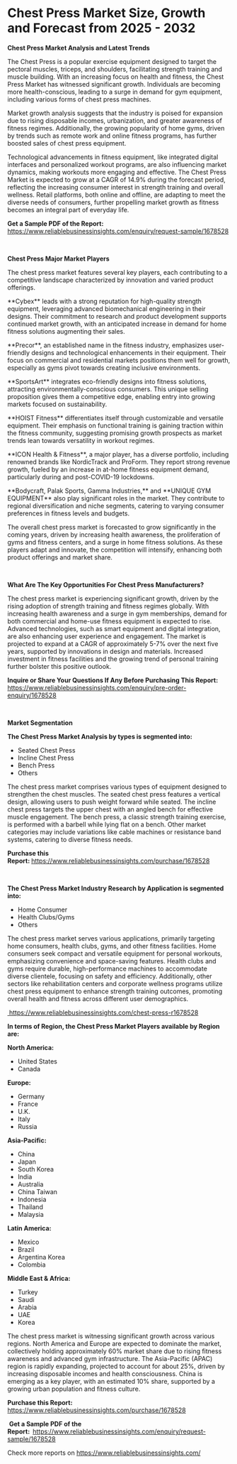 <p><h1>Chest Press Market Size, Growth and Forecast from 2025 - 2032</h1></p><p><strong>Chest Press Market Analysis and Latest Trends</strong></p>
<p><p>The Chest Press is a popular exercise equipment designed to target the pectoral muscles, triceps, and shoulders, facilitating strength training and muscle building. With an increasing focus on health and fitness, the Chest Press Market has witnessed significant growth. Individuals are becoming more health-conscious, leading to a surge in demand for gym equipment, including various forms of chest press machines.</p><p>Market growth analysis suggests that the industry is poised for expansion due to rising disposable incomes, urbanization, and greater awareness of fitness regimes. Additionally, the growing popularity of home gyms, driven by trends such as remote work and online fitness programs, has further boosted sales of chest press equipment. </p><p>Technological advancements in fitness equipment, like integrated digital interfaces and personalized workout programs, are also influencing market dynamics, making workouts more engaging and effective. The Chest Press Market is expected to grow at a CAGR of 14.9% during the forecast period, reflecting the increasing consumer interest in strength training and overall wellness. Retail platforms, both online and offline, are adapting to meet the diverse needs of consumers, further propelling market growth as fitness becomes an integral part of everyday life.</p></p>
<p><strong>Get a Sample PDF of the Report:&nbsp;</strong> <a href="https://www.reliablebusinessinsights.com/enquiry/request-sample/1678528?utm_campaign=3177&utm_medium=2&utm_source=Github&utm_content=ia&utm_term=09042025&utm_id=chest-press">https://www.reliablebusinessinsights.com/enquiry/request-sample/1678528</a></p>
<p>&nbsp;</p>
<p><strong>Chest Press Major Market Players</strong></p>
<p><p>The chest press market features several key players, each contributing to a competitive landscape characterized by innovation and varied product offerings. </p><p>**Cybex** leads with a strong reputation for high-quality strength equipment, leveraging advanced biomechanical engineering in their designs. Their commitment to research and product development supports continued market growth, with an anticipated increase in demand for home fitness solutions augmenting their sales.</p><p>**Precor**, an established name in the fitness industry, emphasizes user-friendly designs and technological enhancements in their equipment. Their focus on commercial and residential markets positions them well for growth, especially as gyms pivot towards creating inclusive environments. </p><p>**SportsArt** integrates eco-friendly designs into fitness solutions, attracting environmentally-conscious consumers. This unique selling proposition gives them a competitive edge, enabling entry into growing markets focused on sustainability. </p><p>**HOIST Fitness** differentiates itself through customizable and versatile equipment. Their emphasis on functional training is gaining traction within the fitness community, suggesting promising growth prospects as market trends lean towards versatility in workout regimes.</p><p>**ICON Health & Fitness**, a major player, has a diverse portfolio, including renowned brands like NordicTrack and ProForm. They report strong revenue growth, fueled by an increase in at-home fitness equipment demand, particularly during and post-COVID-19 lockdowns.</p><p>**Bodycraft, Palak Sports, Gamma Industries,** and **UNIQUE GYM EQUIPMENT** also play significant roles in the market. They contribute to regional diversification and niche segments, catering to varying consumer preferences in fitness levels and budgets.</p><p>The overall chest press market is forecasted to grow significantly in the coming years, driven by increasing health awareness, the proliferation of gyms and fitness centers, and a surge in home fitness solutions. As these players adapt and innovate, the competition will intensify, enhancing both product offerings and market share.</p></p>
<p>&nbsp;</p>
<p><strong>What Are The Key Opportunities For Chest Press Manufacturers?</strong></p>
<p><p>The chest press market is experiencing significant growth, driven by the rising adoption of strength training and fitness regimes globally. With increasing health awareness and a surge in gym memberships, demand for both commercial and home-use fitness equipment is expected to rise. Advanced technologies, such as smart equipment and digital integration, are also enhancing user experience and engagement. The market is projected to expand at a CAGR of approximately 5-7% over the next five years, supported by innovations in design and materials. Increased investment in fitness facilities and the growing trend of personal training further bolster this positive outlook.</p></p>
<p><strong>Inquire or Share Your Questions If Any Before Purchasing This Report:</strong> <a href="https://www.reliablebusinessinsights.com/enquiry/pre-order-enquiry/1678528?utm_campaign=3177&utm_medium=2&utm_source=Github&utm_content=ia&utm_term=09042025&utm_id=chest-press">https://www.reliablebusinessinsights.com/enquiry/pre-order-enquiry/1678528</a></p>
<p>&nbsp;</p>
<p><strong>Market Segmentation</strong></p>
<p><strong>The Chest Press Market Analysis by types is segmented into:</strong></p>
<p><ul><li>Seated Chest Press</li><li>Incline Chest Press</li><li>Bench Press</li><li>Others</li></ul></p>
<p><p>The chest press market comprises various types of equipment designed to strengthen the chest muscles. The seated chest press features a vertical design, allowing users to push weight forward while seated. The incline chest press targets the upper chest with an angled bench for effective muscle engagement. The bench press, a classic strength training exercise, is performed with a barbell while lying flat on a bench. Other market categories may include variations like cable machines or resistance band systems, catering to diverse fitness needs.</p></p>
<p><strong>Purchase this Report:&nbsp;</strong><a href="https://www.reliablebusinessinsights.com/purchase/1678528?utm_campaign=3177&utm_medium=2&utm_source=Github&utm_content=ia&utm_term=09042025&utm_id=chest-press">https://www.reliablebusinessinsights.com/purchase/1678528</a></p>
<p>&nbsp;</p>
<p><strong>The Chest Press Market Industry Research by Application is segmented into:</strong></p>
<p><ul><li>Home Consumer</li><li>Health Clubs/Gyms</li><li>Others</li></ul></p>
<p><p>The chest press market serves various applications, primarily targeting home consumers, health clubs, gyms, and other fitness facilities. Home consumers seek compact and versatile equipment for personal workouts, emphasizing convenience and space-saving features. Health clubs and gyms require durable, high-performance machines to accommodate diverse clientele, focusing on safety and efficiency. Additionally, other sectors like rehabilitation centers and corporate wellness programs utilize chest press equipment to enhance strength training outcomes, promoting overall health and fitness across different user demographics.</p></p>
<p><a href="https://www.reliablebusinessinsights.com/chest-press-r1678528?utm_campaign=3177&utm_medium=2&utm_source=Github&utm_content=ia&utm_term=09042025&utm_id=chest-press">&nbsp;https://www.reliablebusinessinsights.com/chest-press-r1678528</a></p>
<p><strong>In terms of Region, the Chest Press Market Players available by Region are:</strong></p>
<p>
    <p> <strong> North America: </strong>
        <ul>
            <li>United States</li>
            <li>Canada</li>
        </ul>
        </p> 
    <p> <strong> Europe: </strong>
        <ul>
            <li>Germany</li>
            <li>France</li>
            <li>U.K.</li>
            <li>Italy</li>
            <li>Russia</li>
        </ul>
        </p> 
    <p> <strong> Asia-Pacific: </strong>
        <ul>
            <li>China</li>
            <li>Japan</li>
            <li>South Korea</li>
            <li>India</li>
            <li>Australia</li>
            <li>China Taiwan</li>
            <li>Indonesia</li>
            <li>Thailand</li>
            <li>Malaysia</li>
        </ul>
        </p> 
    <p> <strong> Latin America: </strong>
        <ul>
            <li>Mexico</li>
            <li>Brazil</li>
            <li>Argentina Korea</li>
            <li>Colombia</li>
        </ul>
        </p> 
    <p> <strong> Middle East & Africa: </strong>
        <ul>
            <li>Turkey</li>
            <li>Saudi</li>
            <li>Arabia</li>
            <li>UAE</li>
            <li>Korea</li>
        </ul>
    </p>
    </p>
<p><p>The chest press market is witnessing significant growth across various regions. North America and Europe are expected to dominate the market, collectively holding approximately 60% market share due to rising fitness awareness and advanced gym infrastructure. The Asia-Pacific (APAC) region is rapidly expanding, projected to account for about 25%, driven by increasing disposable incomes and health consciousness. China is emerging as a key player, with an estimated 10% share, supported by a growing urban population and fitness culture.</p></p>
<p><strong>Purchase this Report: </strong><a href="https://www.reliablebusinessinsights.com/purchase/1678528?utm_campaign=3177&utm_medium=2&utm_source=Github&utm_content=ia&utm_term=09042025&utm_id=chest-press">https://www.reliablebusinessinsights.com/purchase/1678528</a></p>
<p>&nbsp;<strong>Get a Sample PDF of the Report:&nbsp;&nbsp;</strong><a href="https://www.reliablebusinessinsights.com/enquiry/request-sample/1678528?utm_campaign=3177&utm_medium=2&utm_source=Github&utm_content=ia&utm_term=09042025&utm_id=chest-press">https://www.reliablebusinessinsights.com/enquiry/request-sample/1678528</a></p>
<p><strong></strong></p>
<p>Check more reports on <a href="https://www.reliablebusinessinsights.com/?utm_campaign=3177&utm_medium=2&utm_source=Github&utm_content=ia&utm_term=09042025&utm_id=chest-press">https://www.reliablebusinessinsights.com/</a></p>